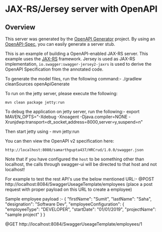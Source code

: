 # JAX-RS/Jersey server with OpenAPI

## Overview
This server was generated by the [OpenAPI Generator](https://openapi-generator.tech) project. By using an
[OpenAPI-Spec](https://openapis.org), you can easily generate a server stub.

This is an example of building a OpenAPI-enabled JAX-RS server.
This example uses the [JAX-RS](https://jax-rs-spec.java.net/) framework.
Jersey is used as JAX-RS implementation, `io.swagger:swagger-jersey2-jaxrs` is used to derive the OpenAPI Specification from the annotated code.

To generate the model files, run the following command:-
./gradlew cleanSources openApiGenerate

To run on the jetty server, please execute the following:

```
mvn clean package jetty:run
```
To debug the application on jetty server, run the following:-
export MAVEN_OPTS="-Xdebug -Xnoagent -Djava.compiler=NONE -Xrunjdwp:transport=dt_socket,address=8000,server=y,suspend=n"

Then start jetty using -
mvn jetty:run

You can then view the OpenAPI v2 specification here:

```
http://localhost:8080/samarthgupta437/HRCrud/1.0.0/swagger.json
```

Note that if you have configured the `host` to be something other than localhost, the calls through
swagger-ui will be directed to that host and not localhost!

For example to test the rest API's use the below mentioned URL:-
@POST
http://localhost:8084/SwaggerUseageTemplate/employees (place a post request with proper payload on this URL to create a employee)

Sample employee payload :-
{
    "firstName": "Sumit",
    "lastName": "Saha",
    "designation": "Software Dev",
    "employeeConfiguration": {
        "employeeType": "DEVELOPER",
        "startDate": "01/01/2019",
        "projectName": "sample project"
    }
}

@GET
http://localhost:8084/SwaggerUseageTemplate/employees/1
